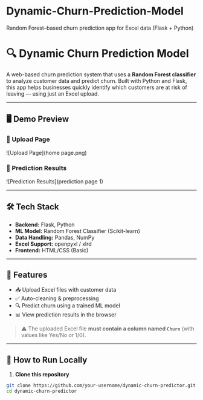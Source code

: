 # Dynamic-Churn-Prediction-Model
Random Forest–based churn prediction app for Excel data (Flask + Python)

# 🔍 Dynamic Churn Prediction Model

A web-based churn prediction system that uses a **Random Forest classifier** to analyze customer data and predict churn. Built with Python and Flask, this app helps businesses quickly identify which customers are at risk of leaving — using just an Excel upload.

---

## 🖥️ Demo Preview

### 🔸 Upload Page
![Upload Page](home page.png)

### 🔸 Prediction Results
![Prediction Results](prediction page 1)

---

## 🛠️ Tech Stack

- **Backend:** Flask, Python  
- **ML Model:** Random Forest Classifier (Scikit-learn)  
- **Data Handling:** Pandas, NumPy  
- **Excel Support:** openpyxl / xlrd  
- **Frontend:** HTML/CSS (Basic)

---

## 📂 Features

- 📥 Upload Excel files with customer data  
- ✅ Auto-cleaning & preprocessing  
- 🔍 Predict churn using a trained ML model  
- 📊 View prediction results in the browser  

> ⚠️ The uploaded Excel file **must contain a column named `Churn`** (with values like Yes/No or 1/0).

---

## 🚀 How to Run Locally

1. **Clone this repository**
```bash
git clone https://github.com/your-username/dynamic-churn-predictor.git
cd dynamic-churn-predictor

